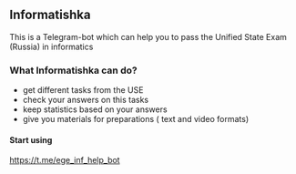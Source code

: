 Informatishka
-------------
This is a Telegram-bot which can help you to pass the Unified State Exam (Russia) in informatics


### What Informatishka can do?
- get different tasks from the USE
- check your answers on this tasks
- keep statistics based on your answers
- give you materials for preparations ( text and video formats)

#### Start using
https://t.me/ege_inf_help_bot
